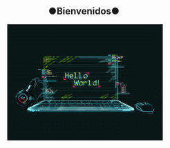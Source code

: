 <h2 align = center> ●Bienvenidos● <img alt="" src = "width =" 25px "/> </h3>
<h />
<div align = center> <img alt = "Bienvenido" src = "https://github.com/AnGelXoG/AnGelXoG/blob/010ef5fc8f178506d39f196405776b876669caaa/assets/20211205_164602.gif" width = "360px" />
